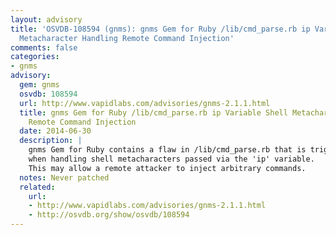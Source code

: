 ```yaml
---
layout: advisory
title: 'OSVDB-108594 (gnms): gnms Gem for Ruby /lib/cmd_parse.rb ip Variable Shell
  Metacharacter Handling Remote Command Injection'
comments: false
categories:
- gnms
advisory:
  gem: gnms
  osvdb: 108594
  url: http://www.vapidlabs.com/advisories/gnms-2.1.1.html
  title: gnms Gem for Ruby /lib/cmd_parse.rb ip Variable Shell Metacharacter Handling
    Remote Command Injection
  date: 2014-06-30
  description: |
    gnms Gem for Ruby contains a flaw in /lib/cmd_parse.rb that is triggered
    when handling shell metacharacters passed via the 'ip' variable.
    This may allow a remote attacker to inject arbitrary commands.
  notes: Never patched
  related:
    url:
    - http://www.vapidlabs.com/advisories/gnms-2.1.1.html
    - http://osvdb.org/show/osvdb/108594
---
```

